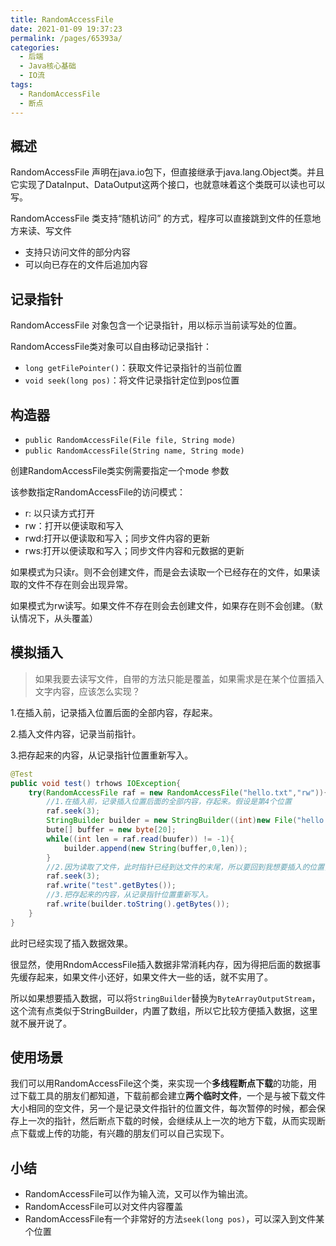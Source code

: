 ```yaml
---
title: RandomAccessFile
date: 2021-01-09 19:37:23
permalink: /pages/65393a/
categories:
  - 后端
  - Java核心基础
  - IO流
tags:
  - RandomAccessFile
  - 断点
---
```

## 概述

RandomAccessFile 声明在java.io包下，但直接继承于java.lang.Object类。并且它实现了DataInput、DataOutput这两个接口，也就意味着这个类既可以读也可以写。

RandomAccessFile 类支持“随机访问” 的方式，程序可以直接跳到文件的任意地方来读、写文件

- 支持只访问文件的部分内容
- 可以向已存在的文件后追加内容



## 记录指针

RandomAccessFile 对象包含一个记录指针，用以标示当前读写处的位置。

RandomAccessFile类对象可以自由移动记录指针：

- `long getFilePointer()`：获取文件记录指针的当前位置
- `void seek(long pos)`：将文件记录指针定位到pos位置



## 构造器

- `public RandomAccessFile(File file, String mode)`
- `public RandomAccessFile(String name, String mode)`

创建RandomAccessFile类实例需要指定一个mode 参数

该参数指定RandomAccessFile的访问模式：

- r: 以只读方式打开
- rw：打开以便读取和写入
- rwd:打开以便读取和写入；同步文件内容的更新
- rws:打开以便读取和写入；同步文件内容和元数据的更新

如果模式为只读r。则不会创建文件，而是会去读取一个已经存在的文件，如果读取的文件不存在则会出现异常。

如果模式为rw读写。如果文件不存在则会去创建文件，如果存在则不会创建。（默认情况下，从头覆盖）



## 模拟插入

> 如果我要去读写文件，自带的方法只能是覆盖，如果需求是在某个位置插入文字内容，应该怎么实现？

1.在插入前，记录插入位置后面的全部内容，存起来。

2.插入文件内容，记录当前指针。

3.把存起来的内容，从记录指针位置重新写入。

~~~java
@Test
public void test() trhows IOException{
    try(RandomAccessFile raf = new RandomAccessFile("hello.txt","rw")){
        //1.在插入前，记录插入位置后面的全部内容，存起来。假设是第4个位置
        raf.seek(3);
        StringBuilder builder = new StringBuilder((int)new File("hello.txt").length());
        bute[] buffer = new byte[20];
        while((int len = raf.read(buufer)) != -1){
            builder.append(new String(buffer,0,len));
        }
        //2.因为读取了文件，此时指针已经到达文件的末尾，所以要回到我想要插入的位置，插入文件内容
        raf.seek(3);
        raf.write("test".getBytes());
        //3.把存起来的内容，从记录指针位置重新写入。
        raf.write(builder.toString().getBytes());
    }
}
~~~

此时已经实现了插入数据效果。

很显然，使用RndomAccessFile插入数据非常消耗内存，因为得把后面的数据事先缓存起来，如果文件小还好，如果文件大一些的话，就不实用了。

所以如果想要插入数据，可以将`StringBuilder`替换为`ByteArrayOutputStream`，这个流有点类似于StringBuilder，内置了数组，所以它比较方便插入数据，这里就不展开说了。



## 使用场景

我们可以用RandomAccessFile这个类，来实现一个**多线程断点下载**的功能，用过下载工具的朋友们都知道，下载前都会建立**两个临时文件**，一个是与被下载文件大小相同的空文件，另一个是记录文件指针的位置文件，每次暂停的时候，都会保存上一次的指针，然后断点下载的时候，会继续从上一次的地方下载，从而实现断点下载或上传的功能，有兴趣的朋友们可以自己实现下。





## 小结

- RandomAccessFile可以作为输入流，又可以作为输出流。
- RandomAccessFile可以对文件内容覆盖
- RandomAccessFile有一个非常好的方法`seek(long pos)`，可以深入到文件某个位置